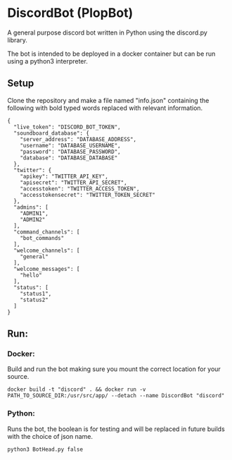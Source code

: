 # DiscordBot (PlopBot)

A general purpose discord bot written in Python using the discord.py library.

The bot is intended to be deployed in a docker container but can be run using a python3 interpreter.

## Setup

Clone the repository and make a file named "info.json" containing the following with bold typed words replaced with relevant information.

    {
      "live_token": "DISCORD_BOT_TOKEN",
      "soundboard_database": {
        "server_address": "DATABASE_ADDRESS",
        "username": "DATABASE_USERNAME",
        "password": "DATABASE_PASSWORD",
        "database": "DATABASE_DATABASE"
      },
      "twitter": {
        "apikey": "TWITTER_API_KEY",
        "apisecret": "TWITTER_API_SECRET",
        "accesstoken": "TWITTER_ACCESS_TOKEN",
        "accesstokensecret": "TWITTER_TOKEN_SECRET"
      },
      "admins": [
        "ADMIN1",
        "ADMIN2"
      ],
      "command_channels": [
        "bot_commands"
      ],
      "welcome_channels": [
        "general"
      ],
      "welcome_messages": [
        "hello"
      ],
      "status": [
        "status1",
        "status2"
      ]
    }

## Run:

### Docker:
Build and run the bot making sure you mount the correct location for your source.
    
    docker build -t "discord" . && docker run -v PATH_TO_SOURCE_DIR:/usr/src/app/ --detach --name DiscordBot "discord"

### Python:
Runs the bot, the boolean is for testing and will be replaced in future builds with the choice of json name.
    
    python3 BotHead.py false